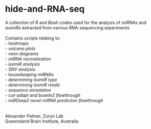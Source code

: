 # hide-and-RNA-seq
A collection of _R_ and _Bash_ codes used for the analysis of _miRNAs_ and _isomiRs_ extracted from various RNA-sequencing experiments
\
\
Contains scripts relating to:\
    - *heatmaps*\
    - *volcano plots*\
    - *venn diagrams*\
    - *miRNA normalisation*\
    - *isomiR analysis*\
    - *SNV analysis*\
    - *housekeeping miRNAs*\
    - *determining isomiR type*\
    - *determining isomiR reads*\
    - *sequence annotation*\
    - *cut-adapt and bowtie2 flowthrough*\
    - *miRDeep2 novel miRNA prediction flowthrough*\
\
\
Alexander Palmer, Zuryn Lab\
Queensland Brain Institute, Australia
